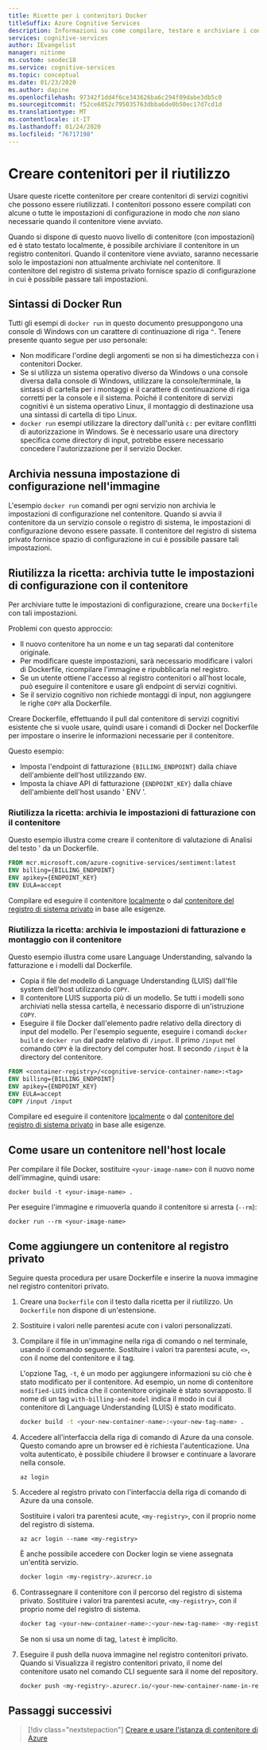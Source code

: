 ```yaml
---
title: Ricette per i contenitori Docker
titleSuffix: Azure Cognitive Services
description: Informazioni su come compilare, testare e archiviare i contenitori con alcune o tutte le impostazioni di configurazione per la distribuzione e il riutilizzo.
services: cognitive-services
author: IEvangelist
manager: nitinme
ms.custom: seodec18
ms.service: cognitive-services
ms.topic: conceptual
ms.date: 01/23/2020
ms.author: dapine
ms.openlocfilehash: 97342f1dd4f6ce343626ba6c294f09dabe3db5c0
ms.sourcegitcommit: f52ce6052c795035763dbba6de0b50ec17d7cd1d
ms.translationtype: MT
ms.contentlocale: it-IT
ms.lasthandoff: 01/24/2020
ms.locfileid: "76717198"
---
```

# <a name="create-containers-for-reuse"></a>Creare contenitori per il riutilizzo

Usare queste ricette contenitore per creare contenitori di servizi cognitivi che possono essere riutilizzati. I contenitori possono essere compilati con alcune o tutte le impostazioni di configurazione in modo che _non_ siano necessarie quando il contenitore viene avviato.

Quando si dispone di questo nuovo livello di contenitore (con impostazioni) ed è stato testato localmente, è possibile archiviare il contenitore in un registro contenitori. Quando il contenitore viene avviato, saranno necessarie solo le impostazioni non attualmente archiviate nel contenitore. Il contenitore del registro di sistema privato fornisce spazio di configurazione in cui è possibile passare tali impostazioni.

## <a name="docker-run-syntax"></a>Sintassi di Docker Run

Tutti gli esempi di `docker run` in questo documento presuppongono una console di Windows con un carattere di continuazione di riga `^`. Tenere presente quanto segue per uso personale:

* Non modificare l'ordine degli argomenti se non si ha dimestichezza con i contenitori Docker.
* Se si utilizza un sistema operativo diverso da Windows o una console diversa dalla console di Windows, utilizzare la console/terminale, la sintassi di cartella per i montaggi e il carattere di continuazione di riga corretti per la console e il sistema.  Poiché il contenitore di servizi cognitivi è un sistema operativo Linux, il montaggio di destinazione usa una sintassi di cartella di tipo Linux.
* `docker run` esempi utilizzare la directory dall'unità `c:` per evitare conflitti di autorizzazione in Windows. Se è necessario usare una directory specifica come directory di input, potrebbe essere necessario concedere l'autorizzazione per il servizio Docker.

## <a name="store-no-configuration-settings-in-image"></a>Archivia nessuna impostazione di configurazione nell'immagine

L'esempio `docker run` comandi per ogni servizio non archivia le impostazioni di configurazione nel contenitore. Quando si avvia il contenitore da un servizio console o registro di sistema, le impostazioni di configurazione devono essere passate. Il contenitore del registro di sistema privato fornisce spazio di configurazione in cui è possibile passare tali impostazioni.

## <a name="reuse-recipe-store-all-configuration-settings-with-container"></a>Riutilizza la ricetta: archivia tutte le impostazioni di configurazione con il contenitore

Per archiviare tutte le impostazioni di configurazione, creare una `Dockerfile` con tali impostazioni.

Problemi con questo approccio:

* Il nuovo contenitore ha un nome e un tag separati dal contenitore originale.
* Per modificare queste impostazioni, sarà necessario modificare i valori di Dockerfile, ricompilare l'immagine e ripubblicarla nel registro.
* Se un utente ottiene l'accesso al registro contenitori o all'host locale, può eseguire il contenitore e usare gli endpoint di servizi cognitivi.
* Se il servizio cognitivo non richiede montaggi di input, non aggiungere le righe `COPY` alla Dockerfile.

Creare Dockerfile, effettuando il pull dal contenitore di servizi cognitivi esistente che si vuole usare, quindi usare i comandi di Docker nel Dockerfile per impostare o inserire le informazioni necessarie per il contenitore.

Questo esempio:

* Imposta l'endpoint di fatturazione `{BILLING_ENDPOINT}` dalla chiave dell'ambiente dell'host utilizzando `ENV`.
* Imposta la chiave API di fatturazione `{ENDPOINT_KEY}` dalla chiave dell'ambiente dell'host usando ' ENV '.

### <a name="reuse-recipe-store-billing-settings-with-container"></a>Riutilizza la ricetta: archivia le impostazioni di fatturazione con il contenitore

Questo esempio illustra come creare il contenitore di valutazione di Analisi del testo ' da un Dockerfile.

```Dockerfile
FROM mcr.microsoft.com/azure-cognitive-services/sentiment:latest
ENV billing={BILLING_ENDPOINT}
ENV apikey={ENDPOINT_KEY}
ENV EULA=accept
```

Compilare ed eseguire il contenitore [localmente](#how-to-use-container-on-your-local-host) o dal [contenitore del registro di sistema privato](#how-to-add-container-to-private-registry) in base alle esigenze.

### <a name="reuse-recipe-store-billing-and-mount-settings-with-container"></a>Riutilizza la ricetta: archivia le impostazioni di fatturazione e montaggio con il contenitore

Questo esempio illustra come usare Language Understanding, salvando la fatturazione e i modelli dal Dockerfile.

* Copia il file del modello di Language Understanding (LUIS) dall'file system dell'host utilizzando `COPY`.
* Il contenitore LUIS supporta più di un modello. Se tutti i modelli sono archiviati nella stessa cartella, è necessario disporre di un'istruzione `COPY`.
* Eseguire il file Docker dall'elemento padre relativo della directory di input del modello. Per l'esempio seguente, eseguire i comandi `docker build` e `docker run` dal padre relativo di `/input`. Il primo `/input` nel comando `COPY` è la directory del computer host. Il secondo `/input` è la directory del contenitore.

```Dockerfile
FROM <container-registry>/<cognitive-service-container-name>:<tag>
ENV billing={BILLING_ENDPOINT}
ENV apikey={ENDPOINT_KEY}
ENV EULA=accept
COPY /input /input
```

Compilare ed eseguire il contenitore [localmente](#how-to-use-container-on-your-local-host) o dal [contenitore del registro di sistema privato](#how-to-add-container-to-private-registry) in base alle esigenze.

## <a name="how-to-use-container-on-your-local-host"></a>Come usare un contenitore nell'host locale

Per compilare il file Docker, sostituire `<your-image-name>` con il nuovo nome dell'immagine, quindi usare:

```console
docker build -t <your-image-name> .
```

Per eseguire l'immagine e rimuoverla quando il contenitore si arresta (`--rm`):

```console
docker run --rm <your-image-name>
```

## <a name="how-to-add-container-to-private-registry"></a>Come aggiungere un contenitore al registro privato

Seguire questa procedura per usare Dockerfile e inserire la nuova immagine nel registro contenitori privato.  

1. Creare una `Dockerfile` con il testo dalla ricetta per il riutilizzo. Un `Dockerfile` non dispone di un'estensione.

1. Sostituire i valori nelle parentesi acute con i valori personalizzati.

1. Compilare il file in un'immagine nella riga di comando o nel terminale, usando il comando seguente. Sostituire i valori tra parentesi acute, `<>`, con il nome del contenitore e il tag.  

    L'opzione Tag, `-t`, è un modo per aggiungere informazioni su ciò che è stato modificato per il contenitore. Ad esempio, un nome di contenitore `modified-LUIS` indica che il contenitore originale è stato sovrapposto. Il nome di un tag `with-billing-and-model` indica il modo in cui il contenitore di Language Understanding (LUIS) è stato modificato.

    ```Bash
    docker build -t <your-new-container-name>:<your-new-tag-name> .
    ```

1. Accedere all'interfaccia della riga di comando di Azure da una console. Questo comando apre un browser ed è richiesta l'autenticazione. Una volta autenticato, è possibile chiudere il browser e continuare a lavorare nella console.

    ```azurecli
    az login
    ```

1. Accedere al registro privato con l'interfaccia della riga di comando di Azure da una console.

    Sostituire i valori tra parentesi acute, `<my-registry>`, con il proprio nome del registro di sistema.  

    ```azurecli
    az acr login --name <my-registry>
    ```

    È anche possibile accedere con Docker login se viene assegnata un'entità servizio.

    ```Bash
    docker login <my-registry>.azurecr.io
    ```

1. Contrassegnare il contenitore con il percorso del registro di sistema privato. Sostituire i valori tra parentesi acute, `<my-registry>`, con il proprio nome del registro di sistema. 

    ```Bash
    docker tag <your-new-container-name>:<your-new-tag-name> <my-registry>.azurecr.io/<your-new-container-name-in-registry>:<your-new-tag-name>
    ```

    Se non si usa un nome di tag, `latest` è implicito.

1. Eseguire il push della nuova immagine nel registro contenitori privato. Quando si Visualizza il registro contenitori privato, il nome del contenitore usato nel comando CLI seguente sarà il nome del repository.

    ```Bash
    docker push <my-registry>.azurecr.io/<your-new-container-name-in-registry>:<your-new-tag-name>
    ```

## <a name="next-steps"></a>Passaggi successivi

> [!div class="nextstepaction"]
> [Creare e usare l'istanza di contenitore di Azure](azure-container-instance-recipe.md)

<!--
## Store input and output configuration settings

Bake in input params only

FROM containerpreview.azurecr.io/microsoft/cognitive-services-luis:<tag>
COPY luisModel1 /input/
COPY luisModel2 /input/

## Store all configuration settings

If you are a single manager of the container, you may want to store all settings in the container. The new, resulting container will not need any variables passed in to run. 

Issues with this approach:

* In order to change these settings, you will have to change the values of the Dockerfile and rebuild the file. 
* If someone gets access to your container registry or your local host, they can run the container and use the Cognitive Services endpoints. 

The following _partial_ Dockerfile shows how to statically set the values for billing and model. This example uses the 

```Dockerfile
FROM <container-registry>/<cognitive-service-container-name>:<tag>
ENV billing=<billing value>
ENV apikey=<apikey value>
COPY luisModel1 /input/
COPY luisModel2 /input/
```

->